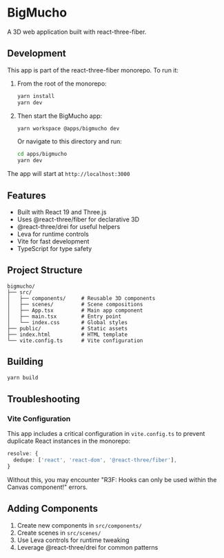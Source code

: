 # BigMucho

A 3D web application built with react-three-fiber.

## Development

This app is part of the react-three-fiber monorepo. To run it:

1. From the root of the monorepo:

   ```bash
   yarn install
   yarn dev
   ```

2. Then start the BigMucho app:

   ```bash
   yarn workspace @apps/bigmucho dev
   ```

   Or navigate to this directory and run:

   ```bash
   cd apps/bigmucho
   yarn dev
   ```

The app will start at `http://localhost:3000`

## Features

- Built with React 19 and Three.js
- Uses @react-three/fiber for declarative 3D
- @react-three/drei for useful helpers
- Leva for runtime controls
- Vite for fast development
- TypeScript for type safety

## Project Structure

```
bigmucho/
├── src/
│   ├── components/     # Reusable 3D components
│   ├── scenes/         # Scene compositions
│   ├── App.tsx         # Main app component
│   ├── main.tsx        # Entry point
│   └── index.css       # Global styles
├── public/             # Static assets
├── index.html          # HTML template
└── vite.config.ts      # Vite configuration
```

## Building

```bash
yarn build
```

## Troubleshooting

### Vite Configuration

This app includes a critical configuration in `vite.config.ts` to prevent duplicate React instances in the monorepo:

```typescript
resolve: {
  dedupe: ['react', 'react-dom', '@react-three/fiber'],
}
```

Without this, you may encounter "R3F: Hooks can only be used within the Canvas component!" errors.

## Adding Components

1. Create new components in `src/components/`
2. Create scenes in `src/scenes/`
3. Use Leva controls for runtime tweaking
4. Leverage @react-three/drei for common patterns
